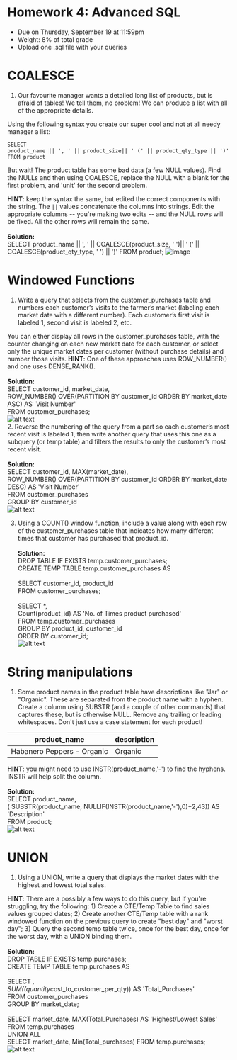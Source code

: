 # Homework 4: Advanced SQL

-  	Due on Thursday, September 19 at 11:59pm
-  	Weight: 8% of total grade
-  	Upload one .sql file with your queries

# COALESCE
1. Our favourite manager wants a detailed long list of products, but is afraid of tables! We tell them, no problem! We can produce a list with all of the appropriate details. 

Using the following syntax you create our super cool and not at all needy manager a list:
```
SELECT 
product_name || ', ' || product_size|| ' (' || product_qty_type || ')'
FROM product
```

But wait! The product table has some bad data (a few NULL values). 
Find the NULLs and then using COALESCE, replace the NULL with a blank for the first problem, and 'unit' for the second problem. 

**HINT**: keep the syntax the same, but edited the correct components with the string. The `||` values concatenate the columns into strings. Edit the appropriate columns -- you're making two edits -- and the NULL rows will be fixed. All the other rows will remain the same. <br>
 <br> **Solution:** <br>
      SELECT 
      product_name || ', ' || COALESCE(product_size, ' ')|| ' (' || COALESCE(product_qty_type, ' ') || ')'
      FROM product;
      ![image](https://github.com/user-attachments/assets/292a78dd-5ccb-4609-9d77-0a031660c3fe)   <br>


# Windowed Functions
1. Write a query that selects from the customer_purchases table and numbers each customer’s visits to the farmer’s market (labeling each market date with a different number). Each customer’s first visit is labeled 1, second visit is labeled 2, etc. 
    
You can either display all rows in the customer_purchases table, with the counter changing on each new market date for each customer, or select only the unique market dates per customer (without purchase details) and number those visits. 
**HINT**: One of these approaches uses ROW_NUMBER() and one uses DENSE_RANK(). <br>
     <br> **Solution:** <br>
     SELECT customer_id, market_date, <br>
     ROW_NUMBER() OVER(PARTITION BY customer_id ORDER BY market_date ASC) AS 'Visit Number' <br>
     FROM customer_purchases; <br>
     ![alt text](image-1.png)
     <br>
2. Reverse the numbering of the query from a part so each customer’s most recent visit is labeled 1, then write another query that uses this one as a subquery (or temp table) and filters the results to only the customer’s most recent visit. <br>
<br> **Solution:** <br>
        SELECT customer_id, MAX(market_date),  <br>
        ROW_NUMBER() OVER(PARTITION BY customer_id ORDER BY market_date DESC) AS 'Visit Number'  <br>
        FROM customer_purchases <br>
        GROUP BY customer_id <br>
        ![alt text](image-2.png)

3. Using a COUNT() window function, include a value along with each row of the customer_purchases table that indicates how many different times that customer has purchased that product_id.
<br> <br> **Solution:** <br>
       DROP TABLE IF EXISTS temp.customer_purchases;  <br>
       CREATE TEMP TABLE temp.customer_purchases AS  <br> 
<br>   SELECT customer_id,  product_id  <br>
           FROM customer_purchases;   
<br>       SELECT *, <br>
           Count(product_id) AS 'No. of Times product purchased' <br>
           FROM temp.customer_purchases <br>
           GROUP BY product_id, customer_id <br>
           ORDER BY customer_id; <br>
          ![alt text](image-3.png) 

# String manipulations
1. Some product names in the product table have descriptions like "Jar" or "Organic". These are separated from the product name with a hyphen. Create a column using SUBSTR (and a couple of other commands) that captures these, but is otherwise NULL. Remove any trailing or leading whitespaces. Don't just use a case statement for each product! 

| product_name               | description |
|----------------------------|-------------|
| Habanero Peppers - Organic | Organic     |

**HINT**: you might need to use INSTR(product_name,'-') to find the hyphens. INSTR will help split the column. 
<br> <br> **Solution:** <br>
       SELECT product_name,  <br> 
       ( SUBSTR(product_name, NULLIF(INSTR(product_name,'-'),0)+2,43))  AS 'Description'   <br>
       FROM product;    <br>
      ![alt text](image-4.png)

# UNION
1. Using a UNION, write a query that displays the market dates with the highest and lowest total sales.

**HINT**: There are a possibly a few ways to do this query, but if you're struggling, try the following: 1) Create a CTE/Temp Table to find sales values grouped dates; 2) Create another CTE/Temp table with a rank windowed function on the previous query to create "best day" and "worst day"; 3) Query the second temp table twice, once for the best day, once for the worst day, with a UNION binding them. 
<br> <br>**Solution:** <br>
       DROP TABLE IF EXISTS temp.purchases; <br>
       CREATE TEMP TABLE temp.purchases AS <br>
<br>
       SELECT *, <br>
       SUM((quantity*cost_to_customer_per_qty)) AS 'Total_Purchases' <br>
       FROM customer_purchases <br>
       GROUP BY market_date;
<br>
<br>
       SELECT market_date, MAX(Total_Purchases) AS 'Highest/Lowest Sales' FROM temp.purchases <br>
       UNION ALL <br>
       SELECT market_date, Min(Total_purchases) FROM temp.purchases; <br>
       ![alt text](image-5.png)